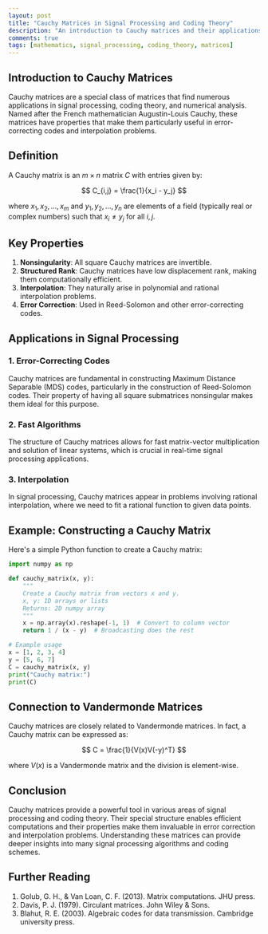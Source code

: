 ```yaml
---
layout: post
title: "Cauchy Matrices in Signal Processing and Coding Theory"
description: "An introduction to Cauchy matrices and their applications in error correction and signal processing"
comments: true
tags: [mathematics, signal_processing, coding_theory, matrices]
---
```


## Introduction to Cauchy Matrices

Cauchy matrices are a special class of matrices that find numerous applications in signal processing, coding theory, and numerical analysis. Named after the French mathematician Augustin-Louis Cauchy, these matrices have properties that make them particularly useful in error-correcting codes and interpolation problems.

## Definition

A Cauchy matrix is an $m \times n$ matrix $C$ with entries given by:

$$ C_{i,j} = \frac{1}{x_i - y_j} $$

where $x_1, x_2, \ldots, x_m$ and $y_1, y_2, \ldots, y_n$ are elements of a field (typically real or complex numbers) such that $x_i \neq y_j$ for all $i,j$.

## Key Properties

1. **Nonsingularity**: All square Cauchy matrices are invertible.
2. **Structured Rank**: Cauchy matrices have low displacement rank, making them computationally efficient.
3. **Interpolation**: They naturally arise in polynomial and rational interpolation problems.
4. **Error Correction**: Used in Reed-Solomon and other error-correcting codes.

## Applications in Signal Processing

### 1. Error-Correcting Codes
Cauchy matrices are fundamental in constructing Maximum Distance Separable (MDS) codes, particularly in the construction of Reed-Solomon codes. Their property of having all square submatrices nonsingular makes them ideal for this purpose.

### 2. Fast Algorithms
The structure of Cauchy matrices allows for fast matrix-vector multiplication and solution of linear systems, which is crucial in real-time signal processing applications.

### 3. Interpolation
In signal processing, Cauchy matrices appear in problems involving rational interpolation, where we need to fit a rational function to given data points.

## Example: Constructing a Cauchy Matrix

Here's a simple Python function to create a Cauchy matrix:

```python
import numpy as np

def cauchy_matrix(x, y):
    """
    Create a Cauchy matrix from vectors x and y.
    x, y: 1D arrays or lists
    Returns: 2D numpy array
    """
    x = np.array(x).reshape(-1, 1)  # Convert to column vector
    return 1 / (x - y)  # Broadcasting does the rest

# Example usage
x = [1, 2, 3, 4]
y = [5, 6, 7]
C = cauchy_matrix(x, y)
print("Cauchy matrix:")
print(C)
```

## Connection to Vandermonde Matrices

Cauchy matrices are closely related to Vandermonde matrices. In fact, a Cauchy matrix can be expressed as:

$$ C = \frac{1}{V(x)V(-y)^T} $$

where $V(x)$ is a Vandermonde matrix and the division is element-wise.

## Conclusion

Cauchy matrices provide a powerful tool in various areas of signal processing and coding theory. Their special structure enables efficient computations and their properties make them invaluable in error correction and interpolation problems. Understanding these matrices can provide deeper insights into many signal processing algorithms and coding schemes.

## Further Reading

1. Golub, G. H., & Van Loan, C. F. (2013). Matrix computations. JHU press.
2. Davis, P. J. (1979). Circulant matrices. John Wiley & Sons.
3. Blahut, R. E. (2003). Algebraic codes for data transmission. Cambridge university press.
